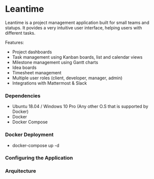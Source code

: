

<h1 align="left" style="border-bottom: none;">Leantime</h1>

Leantime is a project management application built for small  teams and statups. 
It povides a very intuitive user interface, helping users with different tasks.


Features:


* Project dashboards
* Task management using Kanban boards, list and calendar views
* Milestone management using Gantt charts
* Idea boards  
* Timesheet management
* Multiple user roles (client, developer, manager, admin)
* Integrations with Mattermost & Slack

### Dependencies ###

- Ubuntu 18.04 / Windows 10 Pro (Any other O.S  that is supported by Docker)
- Docker
- Docker Compose

### Docker Deployment ###

- docker-compose up -d


### Configuring the Application ###


### Arquitecture ###

